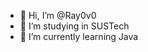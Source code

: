 - 👋 Hi, I’m @Ray0v0
- 👀 I’m studying in SUSTech
- 🌱 I’m currently learning Java

<!---
Ray0v0/Ray0v0 is a ✨ special ✨ repository because its `README.md` (this file) appears on your GitHub profile.
You can click the Preview link to take a look at your changes.
--->